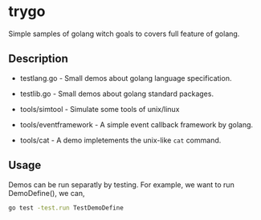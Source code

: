 trygo
=====

Simple samples of golang witch goals to covers full feature of golang.

Description
-----------

* testlang.go - Small demos about golang language specification.

* testlib.go - Small demos about golang standard packages.

* tools/simtool - Simulate some tools of unix/linux

* tools/eventframework - A simple event callback framework by golang.

* tools/cat - A demo impletements the unix-like `cat` command.

Usage
-----

Demos can be run separatly by testing. For example, we want to run DemoDefine(), we can,

```sh
go test -test.run TestDemoDefine
```
